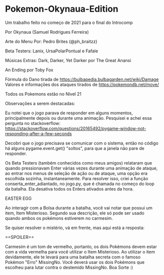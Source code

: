 # Pokemon-Okynaua-Edition
Um trabalho feito no começo de 2021 para o final do Introcomp

Por Okynaua (Samuel Rodrigues Ferreira)

Arte do Menu Por: Pedro Brites (@ph_braitzz)

Beta Testers: Lanix, UrsaPolarPontual e Fafale


Músicas Extras:
Dark, Darker, Yet Darker por The Great Anansi

An Ending por Toby Fox


Fórmula do Dano tirada de https://bulbapedia.bulbagarden.net/wiki/Damage
Valores e informações dos ataques tirados de https://pokemondb.net/move/

Todos os Pokemons estão no Nível 21



Observações a serem destacadas:

Eu notei que o jogo parava de responder em alguns momentos, principalmente depois ou durante uma animação.
Pesquisei e achei essa pergunta no stackoverflow: https://stackoverflow.com/questions/20165492/pygame-window-not-responding-after-a-few-seconds

Decobri que o jogo precisava se comunicar com o sistema, então no código há alguns pygame.event.get() "soltos", para que a janela não pare de responder.

Os Beta Testers (também conhecidos como meus amigos) relataram que quando pressionavam Enter várias vezes durante uma animação de ataque, ao entrar nos menus de seleção de ação ou de ataque, uma opção era escolhida sozinha, instantaneamente.
Para resolver isso, criei a função conserta_enter_adiantado, no jogo.py, que é chamada no começo do loop da batalha. Ela desativa todos os Enters ativados antes da hora.



EASTER EGG

Ao interagir com a Bolsa durante a batalha, você vai notar que possui um item, Item Misterioso. Segundo sua descrição, ele só pode ser usado quando ambos os pokémons estiverem no carmesim.

Se quiser resolver o mistério, vá em frente, mas aqui está a resposta:





==SPOILER==

Carmesim é um tom de vermelho, portanto, os dois Pokémons devem estar com a vida vermelha para você utilizar o Item Misterioso.
Ao utilizar o item devidamente, ele te levará para uma batalha secreta com o famoso Pokémon "Erro" MissingNo.
Você deverá usar os dois Pokémons que escolheu para lutar contra o destemido MissingNo.
Boa Sorte :)
